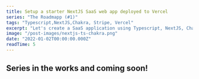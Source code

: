 ```yaml
---
title: Setup a starter NextJS SaaS web app deployed to Vercel
series: "The Roadmapp (#1)"
tags: "Typescript,NextJS,Chakra, Stripe, Vercel"
excerpt: "Let's create a SaaS application using Typescript, NextJS, Chakra UI, and Stripe deployed to Vercel."
image: "/post-images/nextjs-ts-chakra.png"
date: "2022-01-02T00:00:00.000Z"
readTime: 5
---
```


## Series in the works and coming soon!
